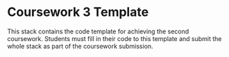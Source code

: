 # Coursework 3 Template
This stack contains the code template for achieving the second coursework. Students must fill in their code to this template and submit the whole stack as part of the coursework submission.

